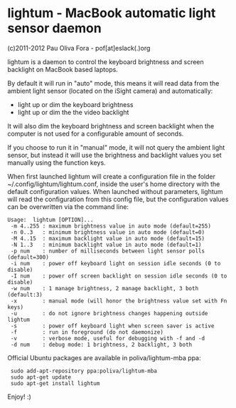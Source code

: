 lightum - MacBook automatic light sensor daemon
===============================================

(c)2011-2012 Pau Oliva Fora - pof[at]eslack(.)org

lightum is a daemon to control the keyboard brightness and screen backlight on
MacBook based laptops.

By default it will run in "auto" mode, this means it will read data from the
ambient light sensor (located on the iSight camera) and automatically:

- light up or dim the keyboard brightness 
- light up or dim the the video backlight 

It will also dim the keyboard brightness and screen backlight when the computer
is not used for a configurable amount of seconds.

If you choose to run it in "manual" mode, it will not query the ambient light
sensor, but instead it will use the brightness and backlight values you set
manually using the function keys.

When first launched lightum will create a configuration file in the folder
~/.config/lightum/lightum.conf, inside the user's home directory with the
default configuration values. When launched without parameters, lightum will
read the configuration from this config file, but the configuration values can
be overwritten via the command line:

    Usage:  lightum [OPTION]...
     -m 4..255 : maximum brightness value in auto mode (default=255)
     -n 0..3   : minimum brightness value in auto mode (default=0)
     -M 4..15  : maximum backlight value in auto mode (default=15)
     -N 1..3   : minimum backlight value in auto mode (default=1)
     -p num    : number of milliseconds between light sensor polls (default=300)
     -i num    : power off keyboard light on session idle seconds (0 to disable)
     -I num    : power off screen backlight on session idle seconds (0 to disable)
     -w num    : 1 manage brightness, 2 manage backlight, 3 both (default:3)
     -x        : manual mode (will honor the brightness value set with Fn keys)
     -u        : do not ignore brightness changes happening outside lightum
     -s        : power off keyboard light when screen saver is active
     -f        : run in foreground (do not daemonize)
     -v        : verbose mode, useful for debugging with -f and -d
     -d num    : debug mode: 1 brightness, 2 backlight, 3 both


Official Ubuntu packages are available in poliva/lightum-mba ppa:

     sudo add-apt-repository ppa:poliva/lightum-mba
     sudo apt-get update
     sudo apt-get install lightum

Enjoy! :)
